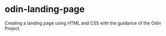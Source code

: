 # odin-landing-page
Creating a landing page using HTML and CSS with the guidance of the Odin Project. 
